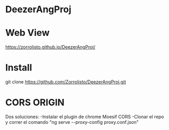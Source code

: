 # DeezerAngProj

# Web View
  https://zorrolisto.github.io/DeezerAngProj/
# Install
  git clone https://github.com/Zorrolisto/DeezerAngProj.git
  
# CORS ORIGIN
  Dos soluciones:
  -Instalar el plugin de chrome Moesif CORS
  -Clonar el repo y correr el comando "ng serve --proxy-config proxy.conf.json"
